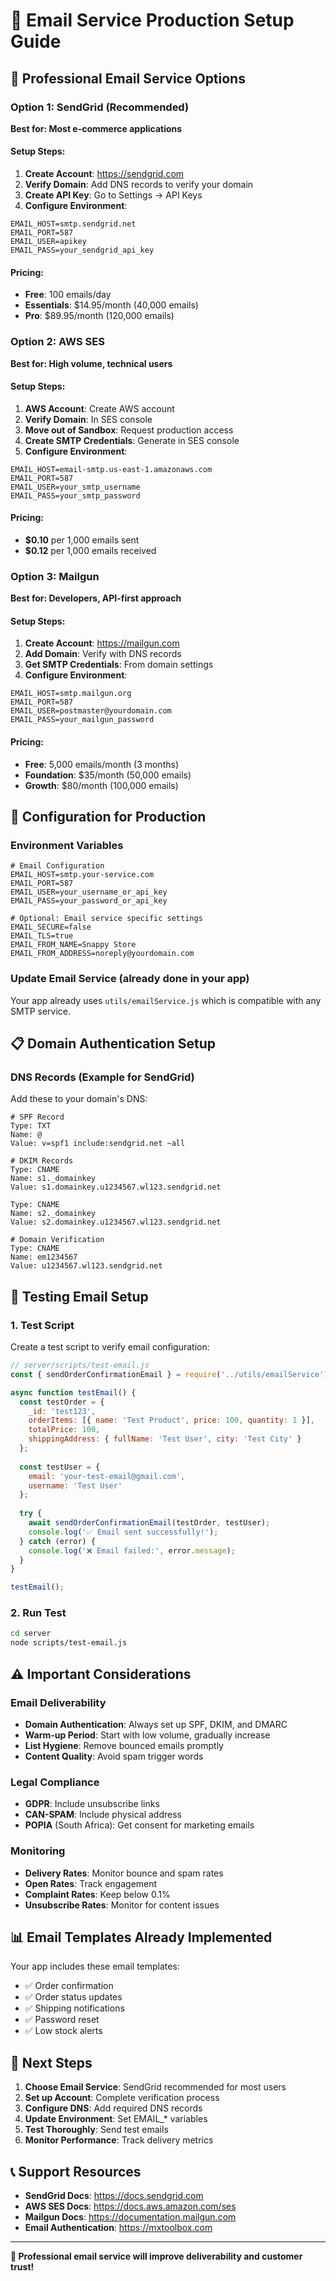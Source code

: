# 📧 Email Service Production Setup Guide

## 🚀 Professional Email Service Options

### Option 1: SendGrid (Recommended)
**Best for: Most e-commerce applications**

#### Setup Steps:
1. **Create Account**: https://sendgrid.com
2. **Verify Domain**: Add DNS records to verify your domain
3. **Create API Key**: Go to Settings → API Keys
4. **Configure Environment**:
```env
EMAIL_HOST=smtp.sendgrid.net
EMAIL_PORT=587
EMAIL_USER=apikey
EMAIL_PASS=your_sendgrid_api_key
```

#### Pricing:
- **Free**: 100 emails/day
- **Essentials**: $14.95/month (40,000 emails)
- **Pro**: $89.95/month (120,000 emails)

### Option 2: AWS SES
**Best for: High volume, technical users**

#### Setup Steps:
1. **AWS Account**: Create AWS account
2. **Verify Domain**: In SES console
3. **Move out of Sandbox**: Request production access
4. **Create SMTP Credentials**: Generate in SES console
5. **Configure Environment**:
```env
EMAIL_HOST=email-smtp.us-east-1.amazonaws.com
EMAIL_PORT=587
EMAIL_USER=your_smtp_username
EMAIL_PASS=your_smtp_password
```

#### Pricing:
- **$0.10** per 1,000 emails sent
- **$0.12** per 1,000 emails received

### Option 3: Mailgun
**Best for: Developers, API-first approach**

#### Setup Steps:
1. **Create Account**: https://mailgun.com
2. **Add Domain**: Verify with DNS records
3. **Get SMTP Credentials**: From domain settings
4. **Configure Environment**:
```env
EMAIL_HOST=smtp.mailgun.org
EMAIL_PORT=587
EMAIL_USER=postmaster@yourdomain.com
EMAIL_PASS=your_mailgun_password
```

#### Pricing:
- **Free**: 5,000 emails/month (3 months)
- **Foundation**: $35/month (50,000 emails)
- **Growth**: $80/month (100,000 emails)

## 🔧 Configuration for Production

### Environment Variables
```env
# Email Configuration
EMAIL_HOST=smtp.your-service.com
EMAIL_PORT=587
EMAIL_USER=your_username_or_api_key
EMAIL_PASS=your_password_or_api_key

# Optional: Email service specific settings
EMAIL_SECURE=false
EMAIL_TLS=true
EMAIL_FROM_NAME=Snappy Store
EMAIL_FROM_ADDRESS=noreply@yourdomain.com
```

### Update Email Service (already done in your app)
Your app already uses `utils/emailService.js` which is compatible with any SMTP service.

## 📋 Domain Authentication Setup

### DNS Records (Example for SendGrid)
Add these to your domain's DNS:

```dns
# SPF Record
Type: TXT
Name: @
Value: v=spf1 include:sendgrid.net ~all

# DKIM Records
Type: CNAME
Name: s1._domainkey
Value: s1.domainkey.u1234567.wl123.sendgrid.net

Type: CNAME
Name: s2._domainkey
Value: s2.domainkey.u1234567.wl123.sendgrid.net

# Domain Verification
Type: CNAME
Name: em1234567
Value: u1234567.wl123.sendgrid.net
```

## 🧪 Testing Email Setup

### 1. Test Script
Create a test script to verify email configuration:

```javascript
// server/scripts/test-email.js
const { sendOrderConfirmationEmail } = require('../utils/emailService');

async function testEmail() {
  const testOrder = {
    _id: 'test123',
    orderItems: [{ name: 'Test Product', price: 100, quantity: 1 }],
    totalPrice: 100,
    shippingAddress: { fullName: 'Test User', city: 'Test City' }
  };
  
  const testUser = {
    email: 'your-test-email@gmail.com',
    username: 'Test User'
  };
  
  try {
    await sendOrderConfirmationEmail(testOrder, testUser);
    console.log('✅ Email sent successfully!');
  } catch (error) {
    console.log('❌ Email failed:', error.message);
  }
}

testEmail();
```

### 2. Run Test
```bash
cd server
node scripts/test-email.js
```

## ⚠️ Important Considerations

### Email Deliverability
- **Domain Authentication**: Always set up SPF, DKIM, and DMARC
- **Warm-up Period**: Start with low volume, gradually increase
- **List Hygiene**: Remove bounced emails promptly
- **Content Quality**: Avoid spam trigger words

### Legal Compliance
- **GDPR**: Include unsubscribe links
- **CAN-SPAM**: Include physical address
- **POPIA** (South Africa): Get consent for marketing emails

### Monitoring
- **Delivery Rates**: Monitor bounce and spam rates
- **Open Rates**: Track engagement
- **Complaint Rates**: Keep below 0.1%
- **Unsubscribe Rates**: Monitor for content issues

## 📊 Email Templates Already Implemented

Your app includes these email templates:
- ✅ Order confirmation
- ✅ Order status updates
- ✅ Shipping notifications
- ✅ Password reset
- ✅ Low stock alerts

## 🚀 Next Steps

1. **Choose Email Service**: SendGrid recommended for most users
2. **Set up Account**: Complete verification process
3. **Configure DNS**: Add required DNS records
4. **Update Environment**: Set EMAIL_* variables
5. **Test Thoroughly**: Send test emails
6. **Monitor Performance**: Track delivery metrics

## 📞 Support Resources

- **SendGrid Docs**: https://docs.sendgrid.com
- **AWS SES Docs**: https://docs.aws.amazon.com/ses
- **Mailgun Docs**: https://documentation.mailgun.com
- **Email Authentication**: https://mxtoolbox.com

---

**🎉 Professional email service will improve deliverability and customer trust!**
